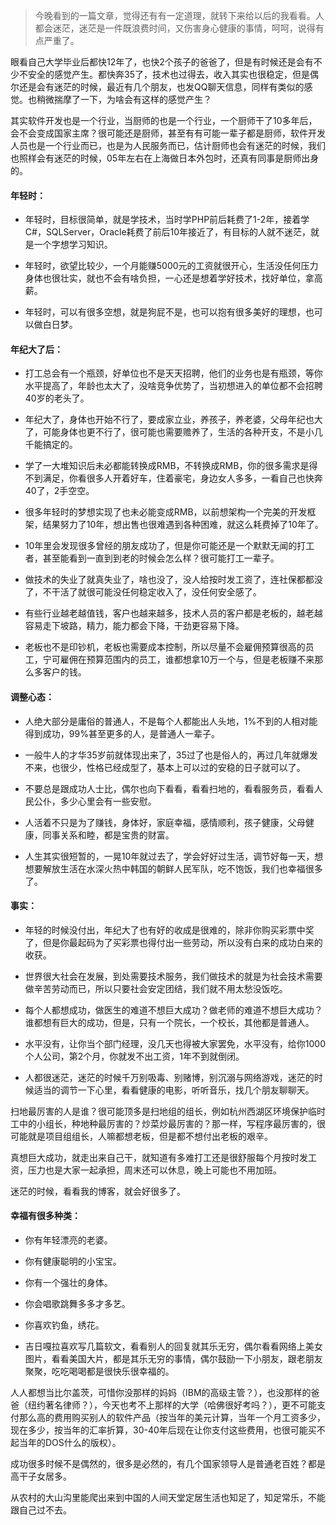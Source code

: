 > 今晚看到的一篇文章，觉得还有有一定道理，就转下来给以后的我看看。人都会迷茫，迷茫是一件既浪费时间，又伤害身心健康的事情，呵呵，说得有点严重了。

眼看自己大学毕业后都快12年了，也快2个孩子的爸爸了，但是有时候还是会有不少不安全的感觉产生。都快奔35了，技术也过得去，收入其实也很稳定，但是偶尔还是会有迷茫的时候，最近有几个朋友，也发QQ聊天信息，同样有类似的感觉。也稍微揣摩了一下，为啥会有这样的感觉产生？

其实软件开发也是一个行业，当厨师的也是一个行业，一个厨师干了10多年后，会不会变成国家主席？很可能还是厨师，甚至有有可能一辈子都是厨师，软件开发人员也是一个行业而已，也是为人民服务而已，估计厨师也会有迷茫的时候，我们也照样会有迷茫的时候，05年左右在上海做日本外包时，还真有同事是厨师出身的。

#### 年轻时： ####

 - 年轻时，目标很简单，就是学技术，当时学PHP前后耗费了1-2年，接着学C#，SQLServer，Oracle耗费了前后10年接近了，有目标的人就不迷茫，就是一个字想学习知识。

 - 年轻时，欲望比较少，一个月能赚5000元的工资就很开心，生活没任何压力身体也很壮实，就也不会有啥负担，一心还是想着学好技术，找好单位，拿高薪。

 - 年轻时，可以有很多空想，就是狗屁不是，也可以抱有很多美好的理想，也可以做白日梦。

#### 年纪大了后： ####

 - 打工总会有一个瓶颈，好单位也不是天天招聘，他们的业务也是有瓶颈，等你水平提高了，年龄也太大了，没啥竞争优势了，当初想进入的单位都不会招聘40岁的老头了。

 - 年纪大了，身体也开始不行了，要成家立业，养孩子，养老婆，父母年纪也大了，可能身体也更不行了，很可能也需要赡养了，生活的各种开支，不是小几千能搞定的。

 - 学了一大堆知识后未必都能转换成RMB，不转换成RMB，你的很多需求是得不到满足，你看很多人开着好车，住着豪宅，身边女人多多，一看自己也快奔40了，2手空空。

 - 很多年轻时的梦想实现了也未必能变成RMB，以前想架构一个完美的开发框架，结果努力了10年，想出售也很难遇到各种困难，就这么耗费掉了10年了。

 - 10年里会发现很多曾经的朋友成功了，但是你可能还是一个默默无闻的打工者，甚至能看到一直到到老的时候会怎么样？很可能打工一辈子。

 - 做技术的失业了就真失业了，啥也没了，没人给按时发工资了，连社保都都没了，不干活了就很可能没任何稳定收入了，没任何安全感了。

 - 有些行业越老越值钱，客户也越来越多，技术人员的客户都是老板的，越老越容易走下坡路，精力，能力都会下降，干劲更容易下降。

 - 老板也不是印钞机，老板也需要成本控制，所以尽量不会雇佣预算很高的员工，宁可雇佣在预算范围内的员工，谁都想拿10万一个与，但是老板赚不来那么多客户的钱。

#### 调整心态： ####

 - 人绝大部分是庸俗的普通人，不是每个人都能出人头地，1%不到的人相对能得到成功，99%甚至更多的人，是普通人一辈子。

 - 一般牛人的才华35岁前就体现出来了，35过了也是俗人的，再过几年就爆发不来，也很少，性格已经成型了，基本上可以过的安稳的日子就可以了。

 - 不要总是跟成功人士比，偶尔也向下看看，看看扫地的，看看服务员，看看人民公仆，多少心里会有一些安慰。

 - 人活着不只是为了赚钱，身体好，家庭幸福，感情顺利，孩子健康，父母健康，同事关系和睦，都是宝贵的财富。

 - 人生其实很短暂的，一晃10年就过去了，学会好好过生活，调节好每一天，想想要解放生活在水深火热中韩国的朝鲜人民军队，吃不饱饭，我们也幸福很多了。

#### 事实： ####

 - 年轻的时候没付出，年纪大了也有好的收成是很难的，除非你购买彩票中奖了，但是你最起码为了买彩票也得付出一些劳动，所以没有白来的成功白来的收获。

 - 世界很大社会在发展，到处需要技术服务，我们做技术的就是为社会技术需要做辛苦劳动而已，所以只要社会安定团结，我们就不用太愁没饭吃。

 - 每个人都想成功，做医生的难道不想巨大成功？做老师的难道不想巨大成功？谁都想有巨大的成功，但是，只有一个院长，一个校长，其他都是普通人。

 - 水平没有，让你当个部门经理，没几天也得被大家罢免，水平没有，给你1000个人公司，第2个月，你就发不出工资，1年不到就倒闭。

 - 人都很迷茫，迷茫的时候千万别吸毒、别赌博，别沉溺与网络游戏，迷茫的时候适当的调节一下心里，看看健康的电影，听听音乐，找几个朋友聊聊天。

扫地最厉害的人是谁？很可能顶多是扫地组的组长，例如杭州西湖区环境保护临时工中的小组长，种地种最厉害的？炒菜炒最厉害的？那一样，写程序最厉害的，很可能就是项目组组长，人嘛都想老板，但是都不想付出老板的艰辛。

真想巨大成功，就走出来自己干，就知道有多难打工还是很舒服每个月按时发工资，压力也是大家一起承担，周末还可以休息，晚上可能也不用加班。

迷茫的时候，看看我的博客，就会好很多了。

#### 幸福有很多种类： ####

 - 你有年轻漂亮的老婆。

 - 你有健康聪明的小宝宝。

 - 你有一个强壮的身体。

 - 你会唱歌跳舞多多才多艺。

 - 你喜欢钓鱼，绣花。

 - 吉日嘎拉喜欢写几篇软文，看看别人的回复就其乐无穷，偶尔看看网络上美女图片，看看美国大片，都是其乐无穷的事情，偶尔鼓励一下小朋友，跟老朋友聚聚，吃吃喝喝都是很快乐很幸福的。

人人都想当比尔盖茨，可惜你没那样的妈妈（IBM的高级主管？），也没那样的爸爸（纽约著名律师？），今天也考不上那样的大学（哈佛很好考吗？），更不可能支付那么高的费用购买别人的软件产品（按当年的美元计算，当年一个月工资多少，现在多少，按当年的汇率折算，30-40年后现在让你支付这些费用，也很可能买不起当年的DOS什么的版权）。

成功很多时候不是偶然的，很多是必然的，有几个国家领导人是普通老百姓？都是高干子女居多。

从农村的大山沟里能爬出来到中国的人间天堂定居生活也知足了，知足常乐，不能跟自己过不去。